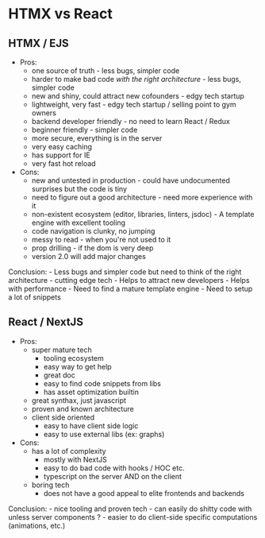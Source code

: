 # HTMX vs React
## HTMX / EJS
- Pros:
    - one source of truth - less bugs, simpler code
    - harder to make bad code *with the right architecture* - less bugs, simpler code
    - new and shiny, could attract new cofounders - edgy tech startup
    - lightweight, very fast - edgy tech startup / selling point to gym owners
    - backend developer friendly - no need to learn React / Redux
    - beginner friendly - simpler code
    - more secure, everything is in the server
    - very easy caching
    - has support for IE
    - very fast hot reload
- Cons:
    - new and untested in production - could have undocumented surprises but the code is tiny
    - need to figure out a good architecture - need more experience with it
    - non-existent ecosystem (editor, libraries, linters, jsdoc) - A template engine with excellent tooling
    - code navigation is clunky, no jumping
    - messy to read - when you're not used to it
    - prop drilling - if the dom is very deep
    - version 2.0 will add major changes

Conclusion:
    - Less bugs and simpler code but need to think of the right architecture
    - cutting edge tech
        - Helps to attract new developers
        - Helps with performance
    - Need to find a mature template engine
    - Need to setup a lot of snippets

## React / NextJS
- Pros:
    - super mature tech
        - tooling ecosystem
        - easy way to get help
        - great doc
        - easy to find code snippets from libs
        - has asset optimization builtin
    - great synthax, just javascript
    - proven and known architecture
    - client side oriented
        - easy to have client side logic
        - easy to use external libs (ex: graphs)
- Cons:
    - has a lot of complexity
        - mostly with NextJS
        - easy to do bad code with hooks / HOC etc.
        - typescript on the server AND on the client
    - boring tech
        - does not have a good appeal to elite frontends and backends

Conclusion:
    - nice tooling and proven tech
    - can easily do shitty code with unless server components ?
    - easier to do client-side specific computations (animations, etc.)
